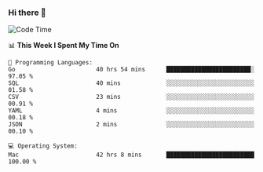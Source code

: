 ### Hi there 👋

<!--
**CrazyCollin/crazycollin** is a ✨ _special_ ✨ repository because its `README.md` (this file) appears on your GitHub profile.

Here are some ideas to get you started:

- 🔭 I’m currently working on ...
- 🌱 I’m currently learning ...
- 👯 I’m looking to collaborate on ...
- 🤔 I’m looking for help with ...
- 💬 Ask me about ...
- 📫 How to reach me: ...
- 😄 Pronouns: ...
- ⚡ Fun fact: ...
-->

<!--START_SECTION:waka-->
![Code Time](http://img.shields.io/badge/Code%20Time-2%2C780%20hrs%2053%20mins-blue)

📊 **This Week I Spent My Time On** 

```text
💬 Programming Languages: 
Go                       40 hrs 54 mins      ████████████████████████░   97.05 % 
SQL                      40 mins             ░░░░░░░░░░░░░░░░░░░░░░░░░   01.58 % 
CSV                      23 mins             ░░░░░░░░░░░░░░░░░░░░░░░░░   00.91 % 
YAML                     4 mins              ░░░░░░░░░░░░░░░░░░░░░░░░░   00.18 % 
JSON                     2 mins              ░░░░░░░░░░░░░░░░░░░░░░░░░   00.10 % 

💻 Operating System: 
Mac                      42 hrs 8 mins       █████████████████████████   100.00 % 
```


<!--END_SECTION:waka-->

